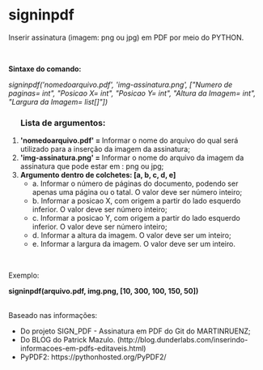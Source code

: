 # signinpdf

Inserir assinatura (imagem: png ou jpg) em PDF por meio do PYTHON.

<br>
<p><b> Sintaxe do comando: </b> </p>
<i> signinpdf('nomedoarquivo.pdf', 'img-assinatura.png', ["Numero de paginas= int", "Posicao X= int", "Posicao Y= int", "Altura da Imagem= int", "Largura da Imagem= list[]"]) </i>
<ol><h3>Lista de argumentos:</h3>
 <li><b>'nomedoarquivo.pdf' =  </b>Informar o nome do arquivo do qual será utilizado para a inserção da imagem da assinatura;</li>
 <li><b>'img-assinatura.png' = </b>Informar o nome do arquivo da imagem da assinatura que pode estar em : png ou jpg;</li>
 <li><b> Argumento dentro de colchetes: [a, b, c, d, e] </b>
  <ul>
   <li>a. Informar o número de páginas do documento, podendo ser apenas uma página ou o tatal. O valor deve ser número inteiro;</li>
   <li>b. Informar a posicao X, com origem a partir do lado esquerdo inferior. O valor deve ser número inteiro;</li>
   <li>c. Informar a posicao Y, com origem a partir do lado esquerdo inferior. O valor deve ser número inteiro;</li>
   <li>d. Informar a altura da imagem. O valor deve ser um inteiro; </li>
   <li>e. Informar a largura da imagem. O valor deve ser um inteiro. </li>
  </ul>
</ol>
<p></p>

<br>
<p>Exemplo:</p>
<p></p>
<b>signinpdf(arquivo.pdf, img.png, [10, 300, 100, 150, 50])</b>
<br></br>
<p>Baseado nas informações:</P>
<ul>
 <li> Do projeto SIGN_PDF - Assinatura em PDF do Git do MARTINRUENZ; </li>
 <li> Do BLOG do Patrick Mazulo. (http://blog.dunderlabs.com/inserindo-informacoes-em-pdfs-editaveis.html)</li>
 <li> PyPDF2: https://pythonhosted.org/PyPDF2/</li>
</ul>
